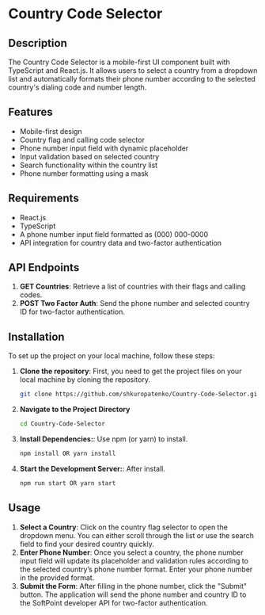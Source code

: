 # Country Code Selector

## Description
The Country Code Selector is a mobile-first UI component built with TypeScript and React.js. It allows users to select a country from a dropdown list and automatically formats their phone number according to the selected country's dialing code and number length.

## Features
- Mobile-first design
- Country flag and calling code selector
- Phone number input field with dynamic placeholder
- Input validation based on selected country
- Search functionality within the country list
- Phone number formatting using a mask

## Requirements
- React.js
- TypeScript
- A phone number input field formatted as (000) 000-0000
- API integration for country data and two-factor authentication

## API Endpoints
1. **GET Countries**: Retrieve a list of countries with their flags and calling codes.
2. **POST Two Factor Auth**: Send the phone number and selected country ID for two-factor authentication.

## Installation
To set up the project on your local machine, follow these steps:

1. **Clone the repository**: First, you need to get the project files on your local machine by cloning the repository.
   ```bash
   git clone https://github.com/shkuropatenko/Country-Code-Selector.git
2. **Navigate to the Project Directory**
   ```bash
   cd Country-Code-Selector
3. **Install Dependencies:**: Use npm (or yarn) to install.
   ```bash
   npm install OR yarn install
4. **Start the Development Server:**: After install.
   ```bash
   npm run start OR yarn start

## Usage
1. **Select a Country**: Click on the country flag selector to open the dropdown menu. You can either scroll through the list or use the search field to find your desired country quickly.
2. **Enter Phone Number**: Once you select a country, the phone number input field will update its placeholder and validation rules according to the selected country’s phone number format. Enter your phone number in the provided format.
3. **Submit the Form**: After filling in the phone number, click the "Submit" button. The application will send the phone number and country ID to the SoftPoint developer API for two-factor authentication.

